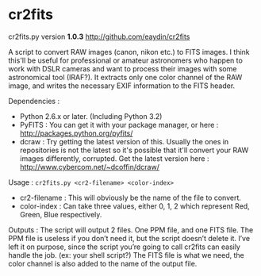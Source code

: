cr2fits
=======

cr2fits.py version **1.0.3**
http://github.com/eaydin/cr2fits

A script to convert RAW images (canon, nikon etc.) to FITS images. I think this'll be useful for professional or amateur astronomers who happen to work with DSLR cameras and want to process their images with some astronomical tool (IRAF?).
It extracts only one color channel of the RAW image, and writes the necessary EXIF information to the FITS header.

Dependencies :
- Python 2.6.x or later. (Including Python 3.2)
- PyFITS : You can get it with your package manager, or here : http://packages.python.org/pyfits/
- dcraw : Try getting the latest version of this. Usually the ones in repositories is not the latest so it's possible that it'll convert your RAW images differently, corrupted. Get the latest version here : http://www.cybercom.net/~dcoffin/dcraw/

Usage : 
`cr2fits.py <cr2-filename> <color-index>`
- cr2-filename : This will obviously be the name of the file to convert.
- color-index : Can take three values, either 0, 1, 2 which represent Red, Green, Blue respectively.

Outputs :
    The script will output 2 files. One PPM file, and one FITS file. The PPM file is useless if you don’t need it, but the script doesn’t delete it. I’ve left it on purpose, since the script you’re going to call cr2fits can easily handle the job. (ex: your shell script?) The FITS file is what we need, the color channel is also added to the name of the output file.


